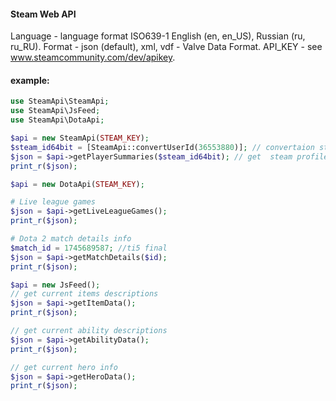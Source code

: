 #### Steam Web API
 Language -  language format ISO639-1 English (en, en_US), Russian (ru, ru_RU).
 Format - json (default), xml, vdf - Valve Data Format.
 API_KEY - see www.steamcommunity.com/dev/apikey.
 
#### example:

````php
use SteamApi\SteamApi;
use SteamApi\JsFeed;
use SteamApi\DotaApi;
````

````php
$api = new SteamApi(STEAM_KEY);
$steam_id64bit = [SteamApi::convertUserId(36553880)]; // convertaion steam id - 32 to 64bit
$json = $api->getPlayerSummaries($steam_id64bit); // get  steam profile
print_r($json);
````

````php
$api = new DotaApi(STEAM_KEY);

# Live league games
$json = $api->getLiveLeagueGames();
print_r($json);

# Dota 2 match details info
$match_id = 1745689587; //ti5 final
$json = $api->getMatchDetails($id);
print_r($json);
````

````php
$api = new JsFeed();
// get current items descriptions 
$json = $api->getItemData();
print_r($json);

// get current ability descriptions
$json = $api->getAbilityData();
print_r($json);

// get current hero info
$json = $api->getHeroData();
print_r($json);
````
